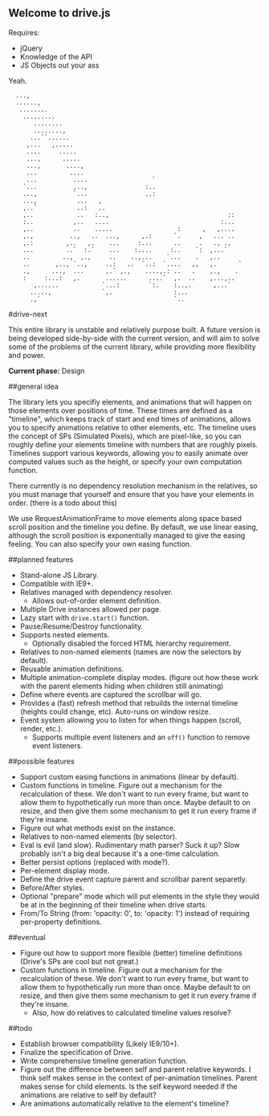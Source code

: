 Welcome to drive.js
---

Requires:

- jQuery
- Knowledge of the API
- JS Objects out your ass

Yeah.

      ...,
      ......,
       ........
        .........
           ........
           ........,
          ...``......
         ,...   ,.....
         ....     .....
         ...,      .....
         ...,       ....,
         ...         ....
         ...          ....                  `
        `...          ,..,                :..
        ...,          `...                ..:
        ...,           ...   ,
        ,..`           ..:   ..
        ,..            ..   :..,                                 ::
        :..           ,..   ....                               :...
        ,..           ..    .....                  :      ,   ,....
        ,.,          ..,   ..  ...,      ,.:      `.     ,   ... ..
        ,.:         ,..   ,.    ...     :...      ..     .   ., .,
        ...         ..`  :.`    ...    :....     :..    `:  ,...`
        ..         ..,  ,.,     ..    ..,...    `...    .   ,..
        ..       ,.., `..,     ..:   ..  `..:  `....   ,,   ,.      `
        .,      ...,  ...      ,.` ,.,    ....,.: ..   .    ,.,    .  
        :     :...:   ,.       ......      ....`  ,.  ..    ,...,..
           ,......            `...:        `:.    :..,.      ,...`
          .....,              `,.                 :...
          .,`                                     `..


#drive-next

This entire library is unstable and relatively purpose built. A future version is being developed side-by-side with the current version, and will aim to solve some of the problems of the current library, while providing more flexibility and power.

**Current phase:** Design

##general idea

The library lets you specifiy elements, and animations that will happen on those elements over positions of time.
These times are defined as a "timeline", which keeps track of start and end times of animations, allows you to specify animations relative to other elements, etc.
The timeline uses the concept of SPs (Simulated Pixels), which are pixel-like, so you can roughly define your elements timeline with numbers that are roughly pixels.
Timelines support various keywords, allowing you to easily animate over computed values such as the height, or specify your own computation function.

There currently is no dependency resolution mechanism in the relatives, so you must manage that yourself and ensure that you have your elements in order. (there is a todo about this)

We use RequestAnimationFrame to move elements along space based scroll position and the timeline you define. By default, we use linear easing, although the scroll position is exponentially managed to give the easing feeling. You can also specify your own easing function.

##planned features

- Stand-alone JS Library.
- Compatible with IE9+.
- Relatives managed with dependency resolver.
  - Allows out-of-order element definition.
- Multiple Drive instances allowed per page.
- Lazy start with `drive.start()` function.
- Pause/Resume/Destroy functionality.
- Supports nested elements.
  - Optionally disabled the forced HTML hierarchy requirement.
- Relatives to non-named elements (names are now the selectors by default).
- Reusable animation definitions.
- Multiple animation-complete display modes. (figure out how these work with the parent elements hiding when children still animating)
- Define where events are captured the scrollbar will go.
- Provides a (fast) refresh method that rebuilds the internal timeline (heights could change, etc). Auto-runs on window resize.
- Event system allowing you to listen for when things happen (scroll, render, etc.).
  - Supports multiple event listeners and an `off()` function to remove event listeners.

##possible features

- Support custom easing functions in animations (linear by default).
- Custom functions in timeline. Figure out a mechanism for the recalculation of these. We don't want to run every frame, but want to allow them to hypothetically run more than once. Maybe default to on resize, and then give them some mechanism to get it run every frame if they're insane.
- Figure out what methods exist on the instance.
- Relatives to non-named elements (by selector).
- Eval is evil (and slow). Rudimentary math parser? Suck it up? Slow probably isn't a big deal because it's a one-time calculation.
- Better persist options (replaced with mode?).
- Per-element display mode.
- Define the drive event capture parent and scrollbar parent separetly.
- Before/After styles.
- Optional "prepare" mode which will put elements in the style they would be at in the beginning of their timeline when drive starts.
- From/To String (from: 'opacity: 0', to: 'opacity: 1') instead of requiring per-property definitions.

##eventual

- Figure out how to support more flexible (better) timeline definitions (Drive's SPs are cool but not great.)
- Custom functions in timeline. Figure out a mechanism for the recalculation of these. We don't want to run every frame, but want to allow them to hypothetically run more than once. Maybe default to on resize, and then give them some mechanism to get it run every frame if they're insane.
  - Also, how do relatives to calculated timeline values resolve? 


##todo
- Establish browser compatibility (Likely IE9/10+).
- Finalize the specification of Drive.
- Write comprehensive timeline generation function.
- Figure out the difference between self and parent relative keywords. I think self makes sense in the context of per-animation timelines. Parent makes sense for child elements. Is the self keyword needed if the animations are relative to self by default?
- Are animations automatically relative to the element's timeline?
